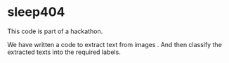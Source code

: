# sleep404

This code is part of a hackathon.

We have written a code to extract text from images . And then classify the extracted texts into the required labels.
